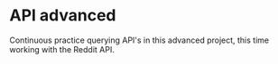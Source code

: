 # API advanced

Continuous practice querying API's in this advanced project, this time working with the Reddit API.
